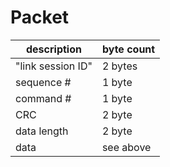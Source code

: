 # Packet

| description | byte count |
| ----------- | ---------- |
| "link session ID" | 2 bytes |
| sequence # | 1 byte |
| command # | 1 byte |
| CRC | 2 byte |
| data length | 2 byte |
| data | see above |